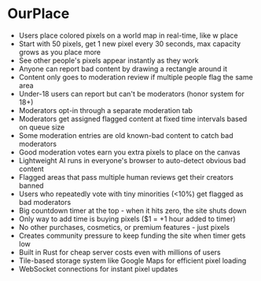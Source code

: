# OurPlace
- Users place colored pixels on a world map in real-time, like w place
- Start with 50 pixels, get 1 new pixel every 30 seconds, max capacity grows as you place more
- See other people's pixels appear instantly as they work
- Anyone can report bad content by drawing a rectangle around it
- Content only goes to moderation review if multiple people flag the same area
- Under-18 users can report but can't be moderators (honor system for 18+)
- Moderators opt-in through a separate moderation tab
- Moderators get assigned flagged content at fixed time intervals based on queue size
- Some moderation entries are old known-bad content to catch bad moderators
- Good moderation votes earn you extra pixels to place on the canvas
- Lightweight AI runs in everyone's browser to auto-detect obvious bad content
- Flagged areas that pass multiple human reviews get their creators banned
- Users who repeatedly vote with tiny minorities (<10%) get flagged as bad moderators
- Big countdown timer at the top - when it hits zero, the site shuts down
- Only way to add time is buying pixels ($1 = +1 hour added to timer)
- No other purchases, cosmetics, or premium features - just pixels
- Creates community pressure to keep funding the site when timer gets low
- Built in Rust for cheap server costs even with millions of users
- Tile-based storage system like Google Maps for efficient pixel loading
- WebSocket connections for instant pixel updates

